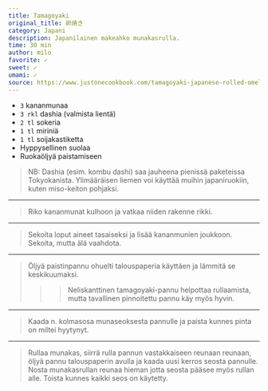 ```yaml
---
title: Tamagoyaki
original_title: 卵焼き
category: Japani
description: Japanilainen makeahko munakasrulla.
time: 30 min
author: milo
favorite: ✓
sweet: ✓
umami: ✓
source: https://www.justonecookbook.com/tamagoyaki-japanese-rolled-omelette/
---
```


* `3` kananmunaa
* `3 rkl` dashia (valmista lientä)
* `2 tl` sokeria
* `1 tl` miriniä
* `1 tl` soijakastiketta
* Hyppysellinen suolaa
* Ruokaöljyä paistamiseen

> NB: Dashia (esim. kombu dashi) saa jauheena pienissä paketeissa Tokyokanista. Ylimääräisen liemen voi käyttää muihin japaniruokiin, kuten miso-keiton pohjaksi.

---

> Riko kananmunat kulhoon ja vatkaa niiden rakenne rikki. 

---

> Sekoita loput aineet tasaiseksi ja lisää kananmunien joukkoon. Sekoita, mutta älä vaahdota.

---

> Öljyä paistinpannu ohuelti talouspaperia käyttäen ja lämmitä se keskikuumaksi.
>
>>> Neliskanttinen tamagoyaki-pannu helpottaa rullaamista, mutta tavallinen pinnoitettu pannu käy myös hyvin.

---

> Kaada n. kolmasosa munaseoksesta pannulle ja paista kunnes pinta on miltei hyytynyt.

---

> Rullaa munakas, siirrä rulla pannun vastakkaiseen reunaan reunaan, öljyä pannu talouspaperin avulla ja kaada uusi kerros seosta pannulle. Nosta munakasrullan reunaa hieman jotta seosta pääsee myös rullan alle. Toista kunnes kaikki seos on käytetty.
